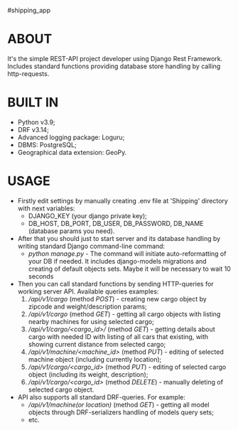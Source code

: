 #shipping_app 

# ABOUT
It's the simple REST-API project developer using Django Rest Framework.
Includes standard functions providing database store handling by calling http-requests.

# BUILT IN
- Python v3.9;
- DRF v3.14;
- Advanced logging package: Loguru;
- DBMS: PostgreSQL;
- Geographical data extension: GeoPy.

# USAGE
- Firstly edit settings by manually creating .env file at 'Shipping' directory with next variables:
    - DJANGO_KEY (your django private key);
    - DB_HOST, DB_PORT, DB_USER, DB_PASSWORD, DB_NAME (database params you need).
- After that you should just to start server and its database handling by writing standard Django command-line command:
  - *python manage.py* - 
  The command will initiate auto-reformatting of your DB if needed. It includes django-models migrations and creating
  of default objects sets. Maybe it will be necessary to wait 10 seconds
- Then you can call standard functions by sending HTTP-queries for working server API. Available queries examples:
    1) */api/v1/cargo* (method *POST*) - creating new cargo object by zipcode and weight/description params;
    2) */api/v1/cargo* (method *GET*) - getting all cargo objects with listing nearby machines for using selected cargo;
    3) */api/v1/cargo/<cargo_id>/* (method *GET*) - getting details about cargo with needed ID with listing of all
        cars that existing, with showing current distance from selected cargo;
    4) */api/v1/machine/<machine_id>* (method *PUT*) - editing of selected machine object (including currently location);
    5) */api/v1/cargo/<cargo_id>* (method *PUT*) - editing of selected cargo object (including its weight, description);
    6) */api/v1/cargo/<cargo_id>* (method *DELETE*) - manually deleting of selected cargo object.
- API also supports all standard DRF-queries. For example:
    - */api/v1/machine(or location)* (method *GET*) - getting all model objects through DRF-serializers handling of 
      models query sets;
    - etc.
